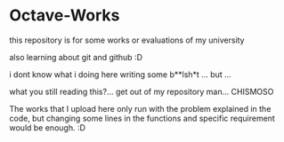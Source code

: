 # Octave-Works
this repository is for some works or evaluations of my university

also learning about git and github :D


i dont know what i doing here writing some b**lsh*t ... but ...


what you still reading this?... get out of my repository man... CHISMOSO


The works that I upload here only run with the problem explained in the code, but changing some lines in the functions and specific requirement would be enough. :D
